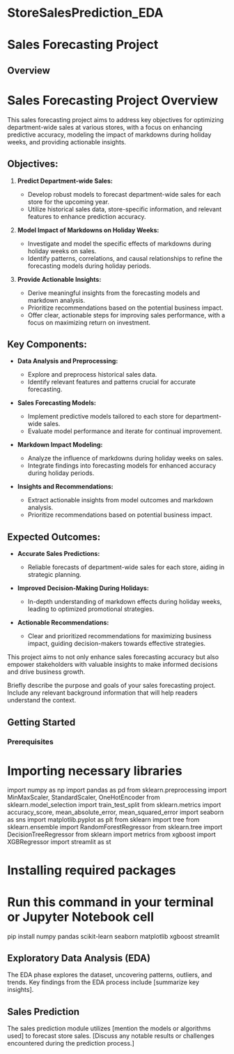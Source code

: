 # StoreSalesPrediction_EDA
# Sales Forecasting Project

## Overview
# Sales Forecasting Project Overview

This sales forecasting project aims to address key objectives for optimizing department-wide sales at various stores, with a focus on enhancing predictive accuracy, modeling the impact of markdowns during holiday weeks, and providing actionable insights.

## Objectives:

1. **Predict Department-wide Sales:**
   - Develop robust models to forecast department-wide sales for each store for the upcoming year.
   - Utilize historical sales data, store-specific information, and relevant features to enhance prediction accuracy.

2. **Model Impact of Markdowns on Holiday Weeks:**
   - Investigate and model the specific effects of markdowns during holiday weeks on sales.
   - Identify patterns, correlations, and causal relationships to refine the forecasting models during holiday periods.

3. **Provide Actionable Insights:**
   - Derive meaningful insights from the forecasting models and markdown analysis.
   - Prioritize recommendations based on the potential business impact.
   - Offer clear, actionable steps for improving sales performance, with a focus on maximizing return on investment.

## Key Components:

- **Data Analysis and Preprocessing:**
  - Explore and preprocess historical sales data.
  - Identify relevant features and patterns crucial for accurate forecasting.

- **Sales Forecasting Models:**
  - Implement predictive models tailored to each store for department-wide sales.
  - Evaluate model performance and iterate for continual improvement.

- **Markdown Impact Modeling:**
  - Analyze the influence of markdowns during holiday weeks on sales.
  - Integrate findings into forecasting models for enhanced accuracy during holiday periods.

- **Insights and Recommendations:**
  - Extract actionable insights from model outcomes and markdown analysis.
  - Prioritize recommendations based on potential business impact.

## Expected Outcomes:

- **Accurate Sales Predictions:**
  - Reliable forecasts of department-wide sales for each store, aiding in strategic planning.

- **Improved Decision-Making During Holidays:**
  - In-depth understanding of markdown effects during holiday weeks, leading to optimized promotional strategies.

- **Actionable Recommendations:**
  - Clear and prioritized recommendations for maximizing business impact, guiding decision-makers towards effective strategies.

This project aims to not only enhance sales forecasting accuracy but also empower stakeholders with valuable insights to make informed decisions and drive business growth.

Briefly describe the purpose and goals of your sales forecasting project. Include any relevant background information that will help readers understand the context.

## Getting Started

### Prerequisites

# Importing necessary libraries
<!-- and --> import numpy as np
<!-- and -->import pandas as pd
<!-- and -->from sklearn.preprocessing import MinMaxScaler, StandardScaler, OneHotEncoder
<!-- and -->from sklearn.model_selection import train_test_split
<!-- and -->from sklearn.metrics import accuracy_score, mean_absolute_error, mean_squared_error
<!-- and -->import seaborn as sns
<!-- and -->import matplotlib.pyplot as plt
<!-- and -->from sklearn import tree
<!-- and -->from sklearn.ensemble import RandomForestRegressor
<!-- and -->from sklearn.tree import DecisionTreeRegressor
<!-- and -->from sklearn import metrics
<!-- and -->from xgboost import XGBRegressor
<!-- and -->import streamlit as st

# Installing required packages
# Run this command in your terminal or Jupyter Notebook cell
<!-- and --> pip install numpy pandas scikit-learn seaborn matplotlib xgboost streamlit

## Exploratory Data Analysis (EDA)

The EDA phase explores the dataset, uncovering patterns, outliers, and trends. Key findings from the EDA process include [summarize key insights].

## Sales Prediction

The sales prediction module utilizes [mention the models or algorithms used] to forecast store sales. [Discuss any notable results or challenges encountered during the prediction process.]







